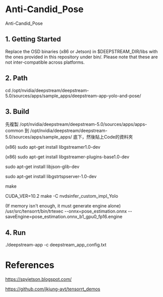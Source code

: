 # Anti-Candid_Pose
Anti-Candid_Pose

## 1. Getting Started
Replace the OSD binaries (x86 or Jetson) in $DEEPSTREAM_DIR/libs with the ones provided in this repository under bin/. Please note that these are not inter-compatible across platforms.

## 2. Path
cd /opt/nvidia/deepstream/deepstream-5.0/sources/apps/sample_apps/deepstream-app-yolo-and-pose/

## 3. Build
先複製 /opt/nvidia/deepstream/deepstream-5.0/sources/apps/apps-common 到 /opt/nvidia/deepstream/deepstream-5.0/sources/apps/sample_apps/ 底下，然後貼上Code的資料夾

(x86)
sudo apt-get install libgstreamer1.0-dev

(x86)
sudo apt-get install libgstreamer-plugins-base1.0-dev

sudo apt-get install libjson-glib-dev

sudo apt-get install libgstrtspserver-1.0-dev

make

CUDA_VER=10.2 make -C nvdsinfer_custom_impl_Yolo

(If memory isn't enough, it must generate engine alone)
/usr/src/tensorrt/bin/trtexec --onnx=pose_estimation.onnx --saveEngine=pose_estimation.onnx_b1_gpu0_fp16.engine

## 4. Run
./deepstream-app -c deepstream_app_config.txt


# References
https://spyjetson.blogspot.com/

https://github.com/jkjung-avt/tensorrt_demos

